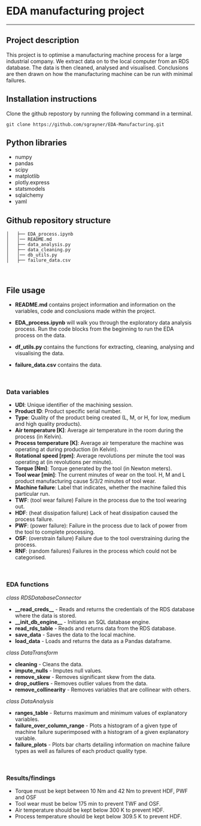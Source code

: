 # EDA manufacturing project
***

## Project description

This project is to optimise a manufacturing machine process for a large industrial company. We extract data on to the local computer from an RDS database. The data is then cleaned, analysed and visualised. Conclusions are then drawn on how the manufacturing machine can be run with minimal failures.


## Installation instructions

Clone the github repostory by running the following command in a terminal.
```
git clone https://github.com/sgrayner/EDA-Manufacturing.git
```

## Python libraries

- numpy
- pandas
- scipy
- matplotlib
- plotly.express
- statsmodels
- sqlalchemy
- yaml

## Github repository structure

```
│   ├── EDA_process.ipynb
│   │── README.md
│   ├── data_analysis.py
│   ├── data_cleaning.py
│   │── db_utils.py
│   ├── failure_data.csv
```
<br>

## File usage

- **README.md** contains project information and information on the variables, code and conclusions made within the project.

- **EDA_process.ipynb** will walk you through the exploratory data analysis process. Run the code blocks from the beginning to run the EDA process on the data.

- **df_utils.py** contains the functions for extracting, cleaning, analysing and visualising the data.

- **failure_data.csv** contains the data.
<br>

### Data variables

- **UDI**: Unique identifier of the machining session.
- **Product ID**: Product specific serial number.
- **Type**: Quality of the product being created (L, M, or H, for low, medium and high quality products).
- **Air temperature [K]**: Average air temperature in the room during the process (in Kelvin).
- **Process temperature [K]**: Average air temperature the machine was operating at during production (in Kelvin).
- **Rotational speed [rpm]**: Average revolutions per minute the tool was operating at (in revolutions per minute).
- **Torque [Nm]**: Torque generated by the tool (in Newton meters).
- **Tool wear [min]**: The current minutes of wear on the tool. H, M and L product manufacturing cause 5/3/2 minutes of tool wear.
- **Machine failure**: Label that indicates, whether the machine failed this particular run.
- **TWF**: (tool wear failure) Failure in the process due to the tool wearing out.
- **HDF**: (heat dissipation failure) Lack of heat dissipation caused the process failure.
- **PWF**: (power failure): Failure in the process due to lack of power from the tool to complete processing.
- **OSF**: (overstrain failure) Failure due to the tool overstraining during the process.
- **RNF**: (random failures) Failures in the process which could not be categorised.
<br>

### EDA functions

*class RDSDatabaseConnector*
- **\_\_read_creds\_\_** - Reads and returns the credentials of the RDS database where the data is stored.
- **\_\_init_db_engine\_\_** - Initiates an SQL database engine.
- **read_rds_table** - Reads and returns data from the RDS database.
- **save_data** - Saves the data to the local machine.
- **load_data** - Loads and returns the data as a Pandas dataframe.

*class DataTransform*
- **cleaning** - Cleans the data.
- **impute_nulls** - Imputes null values.
- **remove_skew** - Removes significant skew from the data.
- **drop_outliers** - Removes outlier values from the data.
- **remove_collinearity** - Removes variables that are collinear with others.

*class DataAnalysis*
- **ranges_table** - Returns maximum and minimum values of explanatory variables.
- **failure_over_column_range** - Plots a histogram of a given type of machine failure superimposed with a histogram of a given explanatory variable.
- **failure_plots** - Plots bar charts detailing information on machine failure types as well as failures of each product quality type.
<br>

### Results/findings

- Torque must be kept between 10 Nm and 42 Nm to prevent HDF, PWF and OSF
- Tool wear must be below 175 min to prevent TWF and OSF.
- Air temperature should be kept below 300 K to prevent HDF.
- Process temperature should be kept below 309.5 K to prevent HDF.
